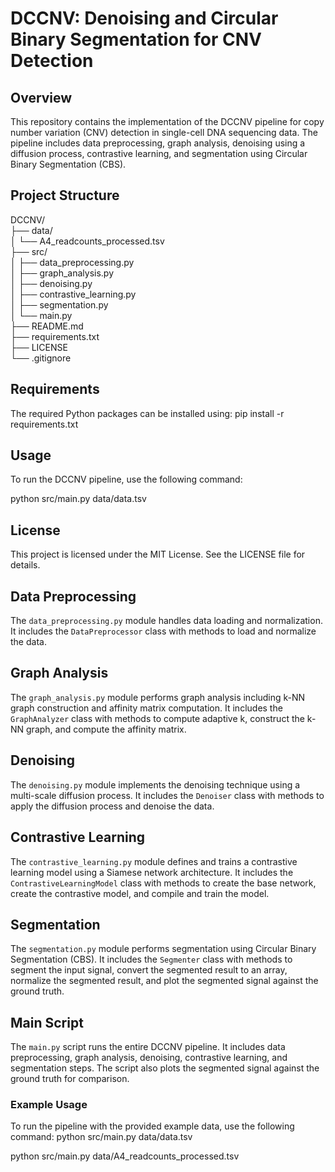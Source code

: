 # DCCNV: Denoising and Circular Binary Segmentation for CNV Detection

## Overview
This repository contains the implementation of the DCCNV pipeline for copy number variation (CNV) detection in single-cell DNA sequencing data. The pipeline includes data preprocessing, graph analysis, denoising using a diffusion process, contrastive learning, and segmentation using Circular Binary Segmentation (CBS).

## Project Structure
DCCNV/<br>
├── data/ <br>
│ └── A4_readcounts_processed.tsv<br>
├── src/<br>
│ ├── data_preprocessing.py<br>
│ ├── graph_analysis.py<br>
│ ├── denoising.py<br>
│ ├── contrastive_learning.py<br>
│ ├── segmentation.py<br>
│ └── main.py<br>
├── README.md<br>
├── requirements.txt<br>
├── LICENSE<br>
└── .gitignore


## Requirements
The required Python packages can be installed using:
pip install -r requirements.txt



## Usage
To run the DCCNV pipeline, use the following command:

python src/main.py data/data.tsv


## License
This project is licensed under the MIT License. See the LICENSE file for details.

## Data Preprocessing
The `data_preprocessing.py` module handles data loading and normalization. It includes the `DataPreprocessor` class with methods to load and normalize the data.

## Graph Analysis
The `graph_analysis.py` module performs graph analysis including k-NN graph construction and affinity matrix computation. It includes the `GraphAnalyzer` class with methods to compute adaptive k, construct the k-NN graph, and compute the affinity matrix.

## Denoising
The `denoising.py` module implements the denoising technique using a multi-scale diffusion process. It includes the `Denoiser` class with methods to apply the diffusion process and denoise the data.

## Contrastive Learning
The `contrastive_learning.py` module defines and trains a contrastive learning model using a Siamese network architecture. It includes the `ContrastiveLearningModel` class with methods to create the base network, create the contrastive model, and compile and train the model.

## Segmentation
The `segmentation.py` module performs segmentation using Circular Binary Segmentation (CBS). It includes the `Segmenter` class with methods to segment the input signal, convert the segmented result to an array, normalize the segmented result, and plot the segmented signal against the ground truth.

## Main Script
The `main.py` script runs the entire DCCNV pipeline. It includes data preprocessing, graph analysis, denoising, contrastive learning, and segmentation steps. The script also plots the segmented signal against the ground truth for comparison.

### Example Usage
To run the pipeline with the provided example data, use the following command:
python src/main.py data/data.tsv

python src/main.py data/A4_readcounts_processed.tsv
